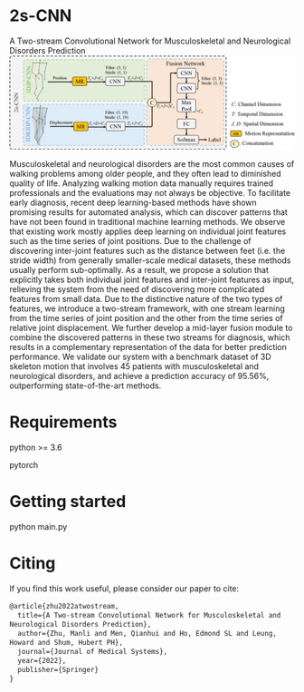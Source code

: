# 2s-CNN
A Two-stream Convolutional Network for Musculoskeletal and Neurological Disorders Prediction
![Image text](https://github.com/zhumanli/2s-CNN/blob/main/framework.png)

Musculoskeletal and neurological disorders are the most common causes of walking problems among older people, and they often lead to diminished quality of life. Analyzing walking motion data manually requires trained professionals and the evaluations may not always be objective. To facilitate early diagnosis, recent deep learning-based methods have shown promising results for automated analysis, which can discover patterns that have not been found in traditional machine learning methods. We observe that existing work mostly applies deep learning on individual joint features such as the time series of joint positions. Due to the challenge of discovering inter-joint features such as the distance between feet (i.e. the stride width) from generally smaller-scale medical datasets, these methods usually perform sub-optimally. As a result, we propose a solution that explicitly takes both individual joint features and inter-joint features as input, relieving the system from the need of discovering more complicated features from small data. Due to the distinctive nature of the two types of features, we introduce a two-stream framework, with one stream learning from the time series of joint position and the other from the time series of relative joint displacement. We further develop a mid-layer fusion module to combine the discovered patterns in these two streams for diagnosis, which results in a complementary representation of the data for better prediction performance. We validate our system with a benchmark dataset of 3D skeleton motion that involves 45 patients with musculoskeletal and neurological disorders, and achieve a prediction accuracy of 95.56%, outperforming state-of-the-art methods.

# Requirements
python >= 3.6

pytorch

# Getting started
python main.py

# Citing
If you find this work useful, please consider our paper to cite:
```
@article{zhu2022atwostream,
  title={A Two-stream Convolutional Network for Musculoskeletal and Neurological Disorders Prediction},
  author={Zhu, Manli and Men, Qianhui and Ho, Edmond SL and Leung, Howard and Shum, Hubert PH},
  journal={Journal of Medical Systems},
  year={2022},
  publisher={Springer}
}
```
